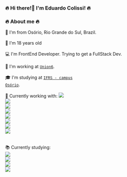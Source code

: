 ### 🔥 Hi there!👋 I'm Eduardo Colissi! 🔥

### 🔥 About me 🔥
📍 I'm from Osório, Rio Grande do Sul, Brazil. <br />
<br />
📆 I'm 18 years old <br />
<br />
💻 I'm FrontEnd Developer. Trying to get a FullStack Dev.<br />
<br />
🚀 I'm working at <code><a href='https://github.com/Union6'>Union6</a></code>. <br />
<br />
🎓 I'm studying at <code><a href='https://ifrs.edu.br/osorio/'>IFRS - campus Osório</a></code>. <br />
<br />
💾 Currently working with: <code><img src='https://img.shields.io/badge/HTML5-E34F26?style=for-the-badge&logo=html5&logoColor=white'/> <img src='https://img.shields.io/badge/CSS3-1572B6?style=for-the-badge&logo=css3&logoColor=white'/> <img src='https://img.shields.io/badge/Ant%20Design-1890FF?style=for-the-badge&logo=antdesign&logoColor=white' /> <img src='https://img.shields.io/badge/JavaScript-F7DF1E?style=for-the-badge&logo=javascript&logoColor=black'/> <img src='https://img.shields.io/badge/TypeScript-007ACC?style=for-the-badge&logo=typescript&logoColor=white'/> <img src='https://img.shields.io/badge/next.js-000000?style=for-the-badge&logo=nextdotjs&logoColor=white'/> <img src='https://img.shields.io/badge/Node.js-339933?style=for-the-badge&logo=nodedotjs&logoColor=white'/> <img src='https://img.shields.io/badge/React-20232A?style=for-the-badge&logo=react&logoColor=61DAFB'/> </code> <br />
<br />
📚 Currently studying: <code> <img src='https://img.shields.io/badge/firebase-ffca28?style=for-the-badge&logo=firebase&logoColor=black'/> <img src='https://img.shields.io/badge/Java-ED8B00?style=for-the-badge&logo=java&logoColor=white'/> <img src='https://img.shields.io/badge/PHP-777BB4?style=for-the-badge&logo=php&logoColor=white'/> <img src='https://img.shields.io/badge/Material--UI-0081CB?style=for-the-badge&logo=material-ui&logoColor=white'/> </code><br />
<br />
